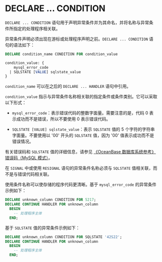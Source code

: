 # DECLARE ... CONDITION 

`DECLARE ... CONDITION` 语句用于声明异常条件并为其命名，并将名称与异常条件所指定的处理程序相关联。

异常条件声明必须出现在游标或处理程序声明之前。`DECLARE ... CONDITION` 语句的语法如下：

```sql
DECLARE condition_name CONDITION FOR condition_value

condition_value: {
    mysql_error_code
  | SQLSTATE [VALUE] sqlstate_value
}
```

`condition_name` 可以在之后的 `DECLARE ... HANDLER` 语句中引用。

`condition_value` 指示与异常条件名称相关联的指定条件或条件类别。它可以采取以下形式：

* `mysql_error_code`：表示错误代码的整数字面量。需要注意的是，代码 0 表示成功而不是错误，所以不要使用 0 表示错误代码。

* `SQLSTATE [VALUE] sqlstate_value`：表示 `SQLSTATE` 值的 5 个字符的字符串字面量。不要使用以 '00' 开头的 `SQLSTATE` 值，因为 '00' 值表示成功而不是错误情况。


有关错误码和 `SQLSTATE` 值的详细信息，请参见 [《OceanBase 数据库系统参考》错误码（MySQL 模式）](https://www.oceanbase.com/docs/enterprise-oceanbase-database-cn-10000000000355403)。

在 `SIGNAL` 中或使用 `RESIGNAL` 语句的异常条件名称必须与 `SQLSTATE` 值相关联，而不是与错误代码相关联。

使用条件名称可以使存储的程序代码更清晰。基于 `mysql_error_code` 的异常条件示例如下：

```sql
DECLARE unknown_column CONDITION FOR 5217;
DECLARE CONTINUE HANDLER FOR unknown_column
  BEGIN
    -- 处理程序主体
  END;
```

基于 `SQLSTATE` 值的异常条件示例如下：

```sql
DECLARE unknown_column CONDITION FOR SQLSTATE '42S22';
DECLARE CONTINUE HANDLER FOR unknown_column
  BEGIN
    -- 处理程序主体
  END;
```